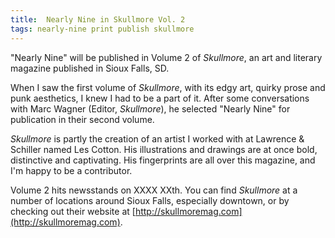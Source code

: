 ```yaml
---
title:  Nearly Nine in Skullmore Vol. 2
tags: nearly-nine print publish skullmore
---
```

"Nearly Nine" will be published in Volume 2 of _Skullmore_, an art and literary magazine published in Sioux Falls, SD.

<!--more-->

When I saw the first volume of _Skullmore_, with its edgy art, quirky prose and punk aesthetics, I knew I had to be a part of it. After some conversations with Marc Wagner (Editor, _Skullmore_), he selected "Nearly Nine" for publication in their second volume.

_Skullmore_ is partly the creation of an artist I worked with at Lawrence & Schiller named Les Cotton. His illustrations and drawings are at once bold, distinctive and captivating. His fingerprints are all over this magazine, and I'm happy to be a contributor.

Volume 2 hits newsstands on XXXX XXth. You can find _Skullmore_ at a number of locations around Sioux Falls, especially downtown, or by checking out their website at [http://skullmoremag.com](http://skullmoremag.com).
